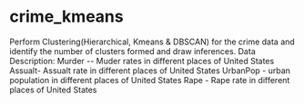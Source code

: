 # crime_kmeans
Perform Clustering(Hierarchical, Kmeans &amp; DBSCAN) for the crime data and identify the number of clusters formed and draw inferences.  Data Description: Murder -- Muder rates in different places of United States Assualt- Assualt rate in different places of United States UrbanPop - urban population in different places of United States Rape - Rape rate in different places of United States
